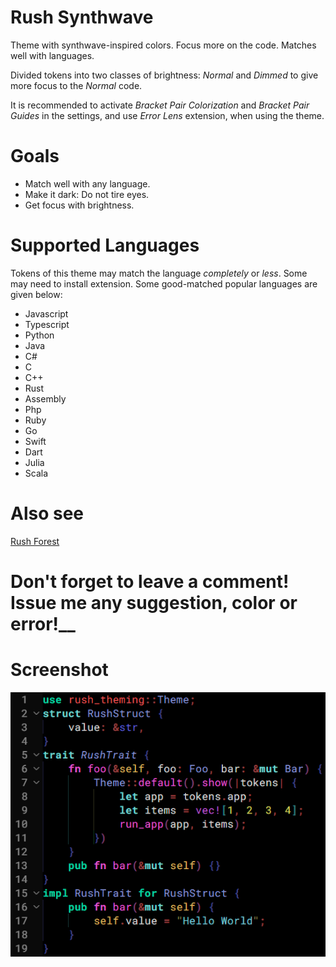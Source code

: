 # Rush Synthwave
Theme with synthwave-inspired colors. Focus more on the code. Matches well with languages.

Divided tokens into two classes of brightness: *Normal* and *Dimmed* to give more focus to the *Normal* code.

It is recommended to activate *Bracket Pair Colorization* and *Bracket Pair Guides* in the settings, and use *Error Lens* extension, when using the theme.

# Goals

- Match well with any language.
- Make it dark: Do not tire eyes.
- Get focus with brightness.

# Supported Languages

Tokens of this theme may match the language *completely* or *less*. Some may need to install extension. Some good-matched popular languages are given below:

- Javascript
- Typescript
- Python
- Java
- C#
- C
- C++
- Rust
- Assembly
- Php
- Ruby
- Go
- Swift
- Dart
- Julia
- Scala

# Also see

[Rush Forest](https://marketplace.visualstudio.com/items?itemName=SeanRush.rush-forest)

# __Don't forget to leave a comment! Issue me any suggestion, color or error!____

# Screenshot

![Alt text](ss.png)